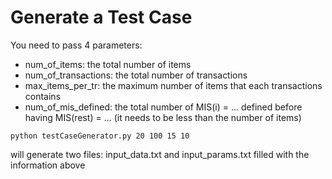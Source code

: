 # Generate a Test Case

You need to pass 4 parameters:

- num_of_items: the total number of items
- num_of_transactions: the total number of transactions
- max_items_per_tr: the maximum number of items that each transactions contains
- num_of_mis_defined: the total number of MIS(i) = ... defined before having MIS(rest) =  ... (it needs to be less than the number of items)

```
python testCaseGenerator.py 20 100 15 10
```

will generate two files: input_data.txt and input_params.txt filled with the information above 
